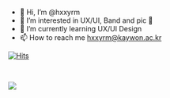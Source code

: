 - 👋 Hi, I’m @hxxyrm
- 👀 I’m interested in UX/UI, Band and pic 📸
- 🌱 I’m currently learning UX/UI Design
- 📫 How to reach me hxxyrm@kaywon.ac.kr

[![Hits](https://hits.seeyoufarm.com/api/count/incr/badge.svg?url=https%3A%2F%2Fgithub.com%2Fhxxyrm&count_bg=%2389B1FF&title_bg=%23323258&icon=&icon_color=%23E7E7E7&title=hits&edge_flat=false)](https://hits.seeyoufarm.com)

<br>

<img src="https://img.shields.io/badge/Adobe Photoshop?style=flat-square&logo=Adobe Photoshop&logoColor=#31A8FF"/></a>

<!---
hxxyrm/hxxyrm is a ✨ special ✨ repository because its `README.md` (this file) appears on your GitHub profile.
You can click the Preview link to take a look at your changes.
--->


